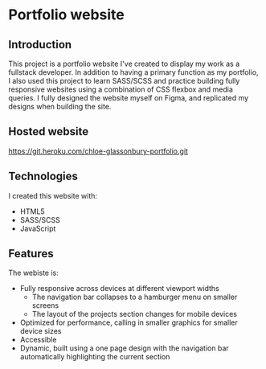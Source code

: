 # Portfolio website

## Introduction
This project is a portfolio website I've created to display my work as a fullstack developer. In addition to having a primary function as my portfolio, I also used this project to learn SASS/SCSS and practice building fully responsive websites using a combination of CSS flexbox and media queries. I fully designed the website myself on Figma, and replicated my designs when building the site. 

## Hosted website
https://git.heroku.com/chloe-glassonbury-portfolio.git

## Technologies
I created this website with:
* HTML5
* SASS/SCSS
* JavaScript


## Features
The webiste is:
* Fully responsive across devices at different viewport widths
    * The navigation bar collapses to a hamburger menu on smaller screens
    * The layout of the projects section changes for mobile devices
* Optimized for performance, calling in smaller graphics for smaller device sizes
* Accessible
* Dynamic, built using a one page design with the navigation bar automatically highlighting the current section